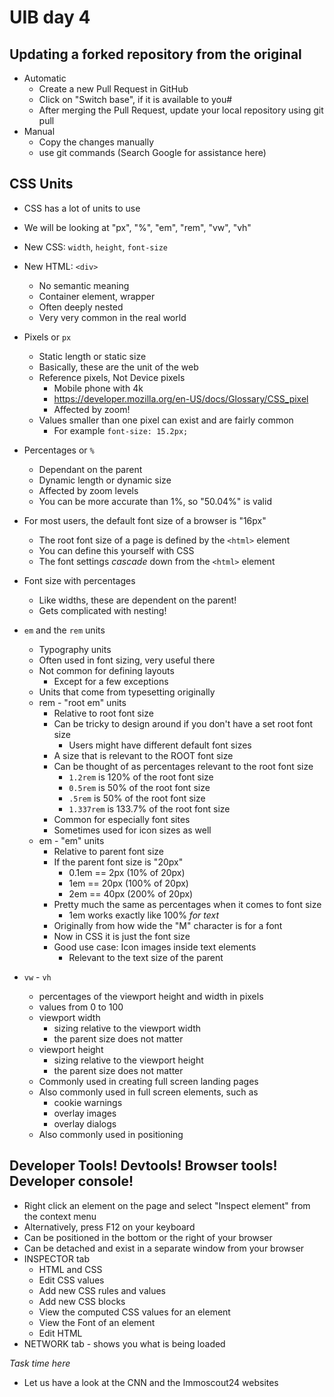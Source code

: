 # UIB day 4

## Updating a forked repository from the original
 - Automatic
    - Create a new Pull Request in GitHub
    - Click on "Switch base", if it is available to you#
    - After merging the Pull Request, update your local repository using git pull
 - Manual
    - Copy the changes manually
    - use git commands (Search Google for assistance here)

## CSS Units
 - CSS has a lot of units to use
 - We will be looking at "px", "%", "em", "rem", "vw", "vh"
 - New CSS: `width`, `height`, `font-size`
 - New HTML: `<div>`
    - No semantic meaning
    - Container element, wrapper
    - Often deeply nested
    - Very very common in the real world
- Pixels or `px`
    - Static length or static size
    - Basically, these are the unit of the web
    - Reference pixels, Not Device pixels
        - Mobile phone with 4k
        - https://developer.mozilla.org/en-US/docs/Glossary/CSS_pixel
        - Affected by zoom!
    - Values smaller than one pixel can exist and are fairly common
        - For example `font-size: 15.2px;`
- Percentages or `%`
    - Dependant on the parent
    - Dynamic length or dynamic size
    - Affected by zoom levels
    - You can be more accurate than 1%, so "50.04%" is valid
- For most users, the default font size of a browser is "16px"
    - The root font size of a page is defined by the `<html>` element
    - You can define this yourself with CSS
    - The font settings _cascade_ down from the `<html>` element
- Font size with percentages
    - Like widths, these are dependent on the parent!
    - Gets complicated with nesting!

- `em` and the `rem` units
    - Typography units
    - Often used in font sizing, very useful there
    - Not common for defining layouts
        - Except for a few exceptions
    - Units that come from typesetting originally
    - rem - "root em" units
        - Relative to root font size
        - Can be tricky to design around if you don't have a set root font size
            - Users might have different default font sizes
        - A size that is relevant to the ROOT font size
        - Can be thought of as percentages relevant to the root font size
            - `1.2rem` is 120% of the root font size
            - `0.5rem` is 50% of the root font size
            - `.5rem`  is 50% of the root font size
            - `1.337rem` is 133.7% of the root font size
        - Common for especially font sites
        - Sometimes used for icon sizes as well
    - em - "em" units
        - Relative to parent font size
        - If the parent font size is "20px"
            - 0.1em == 2px (10% of 20px)
            - 1em == 20px (100% of 20px)
            - 2em == 40px (200% of 20px)
        - Pretty much the same as percentages when it comes to font size
            - 1em works exactly like 100% *for text*
        - Originally from how wide the "M" character is for a font
        - Now in CSS it is just the font size
        - Good use case: Icon images inside text elements
            - Relevant to the text size of the parent

- `vw` -  `vh`
    - percentages of the viewport height and width in pixels
    - values from 0 to 100
    - viewport width
        - sizing relative to the viewport width
        - the parent size does not matter
    - viewport height
        - sizing relative to the viewport height
        - the parent size does not matter
    - Commonly used in creating full screen landing pages
    - Also commonly used in full screen elements, such as
        - cookie warnings
        - overlay images
        - overlay dialogs
    - Also commonly used in positioning

## Developer Tools! Devtools! Browser tools! Developer console!
- Right click an element on the page and select "Inspect element" from the context menu
- Alternatively, press F12 on your keyboard
- Can be positioned in the bottom or the right of your browser
- Can be detached and exist in a separate window from your browser
- INSPECTOR tab
    - HTML and CSS
    - Edit CSS values
    - Add new CSS rules and values
    - Add new CSS blocks
    - View the computed CSS values for an element
    - View the Font of an element
    - Edit HTML
- NETWORK tab - shows you what is being loaded

*Task time here*

- Let us have a look at the CNN and the Immoscout24 websites
